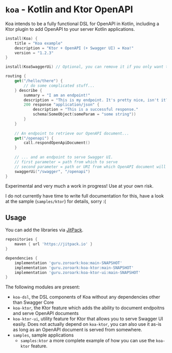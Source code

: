 # `koa` - Kotlin and Ktor OpenAPI

Koa intends to be a fully functional DSL for OpenAPI in Kotlin, including a Ktor plugin to add OpenAPI to your server Kotlin applications.

```kotlin
install(Koa) {
    title = "Koa example"
    description = "Ktor + OpenAPI (+ Swagger UI) = Koa!"
    version = "1.2.3"
}

install(KoaSwaggerUi) // Optional, you can remove it if you only want to serve the OpenAPI document

routing {
    get("/hello/there") {
        // do some complicated stuff...
    } describe {
        summary = "I am an endpoint!"
        description = "This is my endpoint. It's pretty nice, isn't it?"
        200 response "application/json" {
            description = "This is a successful response."
            schema(SomeObject(someParam = "some string"))
        }
    }
    
    // An endpoint to retrieve our OpenAPI document...
    get("/openapi") {
        call.respondOpenApiDocument()
    }
    
    // ... and an endpoint to serve Swagger UI. 
    // first parameter = path from which to serve
    // second parameter = path or URI from which OpenAPI document will be loaded
    swaggerUi("/swagger", "/openapi")
}
```

Experimental and very much a work in progress! Use at your own risk.

I do not currently have time to write full documentation for this, have a look at the sample (`samples/ktor`) for details, sorry :(

## Usage

You can add the libraries via [JitPack](https://jitpack.io/#guru.zoroark/koa).

```gradle
repositories {
    maven { url 'https://jitpack.io' }
}

dependencies {
    implementation 'guru.zoroark:koa:main-SNAPSHOT'
    implementation 'guru.zoroark:koa-ktor:main-SNAPSHOT'
    implementation 'guru.zoroark:koa-ktor-ui:main-SNAPSHOT'
}
```

The following modules are present:

* `koa-dsl`, the DSL components of Koa without any dependencies other than Swagger Core
* `koa-ktor`, the Ktor feature which adds the ability to document endpoitns and serve OpenAPI documents
* `koa-ktor-ui`, utility feature for Ktor that allows you to serve Swagger UI easily. Does not actually depend on `koa-ktor`, you can also use it as-is as long as an OpenAPI document is served from somewhere.
* `samples`, sample applications
  * `samples:ktor` a more complete example of how you can use the `koa-ktor` feature.
